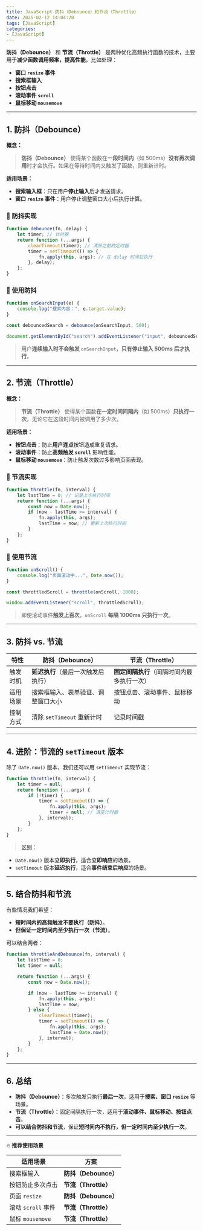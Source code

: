 ```yaml
---
title: JavaScript 防抖（Debounce）和节流（Throttle）
date: 2025-02-12 14:04:28
tags: [JavaScript]
categories:
- [JavaScript]
---
```


**防抖（Debounce）** 和 **节流（Throttle）** 是两种优化高频执行函数的技术，主要用于**减少函数调用频率，提高性能**，比如处理：

- **窗口 `resize` 事件**
- **搜索框输入**
- **按钮点击**
- **滚动事件 `scroll`**
- **鼠标移动 `mousemove`**

---

## **1. 防抖（Debounce）**

**概念：**  
> **防抖（Debounce）** 使得某个函数在**一段时间内**（如 500ms）**没有再次调用**时才会执行。如果在等待时间内又触发了函数，则重新计时。

**适用场景：**  

- **搜索输入框**：只在用户**停止输入**后才发送请求。
- **窗口 `resize` 事件**：用户停止调整窗口大小后执行计算。

### **🔹 防抖实现**

```javascript
function debounce(fn, delay) {
    let timer; // 计时器
    return function (...args) {
        clearTimeout(timer); // 清除之前的定时器
        timer = setTimeout(() => {
            fn.apply(this, args); // 在 delay 时间后执行
        }, delay);
    };
}
```

### **🔹 使用防抖**

```javascript
function onSearchInput(e) {
    console.log("搜索内容：", e.target.value);
}

const debouncedSearch = debounce(onSearchInput, 500);

document.getElementById("search").addEventListener("input", debouncedSearch);
```

> 用户**连续输入时不会触发** `onSearchInput`，**只有停止输入 500ms 后才执行**。

---

## **2. 节流（Throttle）**

**概念：**  
> **节流（Throttle）** 使得某个函数**在一定时间间隔内**（如 500ms）**只执行一次**，无论它在这段时间内被调用了多少次。

**适用场景：**  

- **按钮点击**：防止**用户连点**按钮造成重复请求。
- **滚动事件**：防止**高频触发 `scroll`** 影响性能。
- **鼠标移动 `mousemove`**：防止触发次数过多影响页面表现。

### **🔹 节流实现**

```javascript
function throttle(fn, interval) {
    let lastTime = 0; // 记录上次执行时间
    return function (...args) {
        const now = Date.now();
        if (now - lastTime >= interval) {
            fn.apply(this, args);
            lastTime = now; // 更新上次执行时间
        }
    };
}
```

### **🔹 使用节流**

```javascript
function onScroll() {
    console.log("页面滚动中...", Date.now());
}

const throttledScroll = throttle(onScroll, 1000);

window.addEventListener("scroll", throttledScroll);
```

> 即使滚动事件**触发上百次**，`onScroll` **每隔 1000ms 只执行一次**。

---

## **3. 防抖 vs. 节流**

| 特性 | 防抖（Debounce） | 节流（Throttle） |
|------|----------------|----------------|
| 触发时机 | **延迟执行**（最后一次触发后执行） | **固定间隔执行**（间隔时间内最多执行一次） |
| 适用场景 | 搜索框输入、表单验证、调整窗口大小 | 按钮点击、滚动事件、鼠标移动 |
| 控制方式 | 清除 `setTimeout` 重新计时 | 记录时间戳 |

---

## **4. 进阶：节流的 `setTimeout` 版本**

除了 `Date.now()` 版本，我们还可以用 `setTimeout` 实现节流：

```javascript
function throttle(fn, interval) {
    let timer = null;
    return function (...args) {
        if (!timer) {
            timer = setTimeout(() => {
                fn.apply(this, args);
                timer = null; // 清空计时器
            }, interval);
        }
    };
}
```

> **区别**：  

- `Date.now()` 版本**立即执行**，适合**立即响应**的场景。
- `setTimeout` 版本**延迟执行**，适合**事件结束后响应**的场景。

---

## **5. 结合防抖和节流**

有些情况我们希望：

- **短时间内的高频触发不要执行（防抖）**。
- **但保证一定时间内至少执行一次（节流）**。

可以结合两者：

```javascript
function throttleAndDebounce(fn, interval) {
    let lastTime = 0;
    let timer = null;

    return function (...args) {
        const now = Date.now();

        if (now - lastTime >= interval) {
            fn.apply(this, args);
            lastTime = now;
        } else {
            clearTimeout(timer);
            timer = setTimeout(() => {
                fn.apply(this, args);
                lastTime = Date.now();
            }, interval);
        }
    };
}
```

---

## **6. 总结**

- **防抖（Debounce）**：多次触发只执行**最后一次**，适用于**搜索、窗口 `resize`** 等场景。
- **节流（Throttle）**：固定间隔执行一次，适用于**滚动事件、鼠标移动、按钮点击**。
- **可以结合防抖和节流**，保证**短时间内不执行，但一定时间内至少执行一次**。

---

🔥 **推荐使用场景**

| 适用场景 | 方案 |
|---------|------|
| 搜索框输入 | **防抖（Debounce）** |
| 按钮防止多次点击 | **节流（Throttle）** |
| 页面 `resize` | **防抖（Debounce）** |
| 滚动 `scroll` 事件 | **节流（Throttle）** |
| 鼠标 `mousemove` | **节流（Throttle）** |
